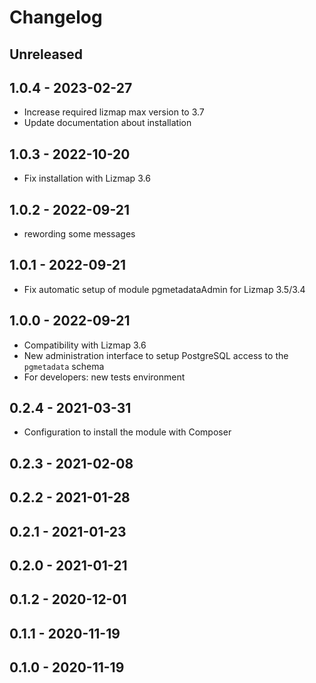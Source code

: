 # Changelog

## Unreleased

## 1.0.4 - 2023-02-27

* Increase required lizmap max version to 3.7
* Update documentation about installation

## 1.0.3 - 2022-10-20

* Fix installation with Lizmap 3.6

## 1.0.2 - 2022-09-21

* rewording some messages

## 1.0.1 - 2022-09-21

* Fix automatic setup of module pgmetadataAdmin for Lizmap 3.5/3.4 

## 1.0.0 - 2022-09-21

* Compatibility with Lizmap 3.6
* New administration interface to setup PostgreSQL access to the `pgmetadata` schema
* For developers: new tests environment

## 0.2.4 - 2021-03-31

* Configuration to install the module with Composer

## 0.2.3 - 2021-02-08

## 0.2.2 - 2021-01-28

## 0.2.1 - 2021-01-23

## 0.2.0 - 2021-01-21

## 0.1.2 - 2020-12-01

## 0.1.1 - 2020-11-19

## 0.1.0 - 2020-11-19
